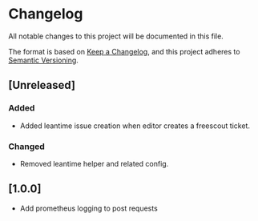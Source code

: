 # Changelog

All notable changes to this project will be documented in this file.

The format is based on [Keep a Changelog](https://keepachangelog.com/en/1.1.0/),
and this project adheres to [Semantic Versioning](https://semver.org/spec/v2.0.0.html).

## [Unreleased]

### Added

- Added leantime issue creation when editor creates a freescout ticket.

### Changed

- Removed leantime helper and related config.

## [1.0.0]

- Add prometheus logging to post requests